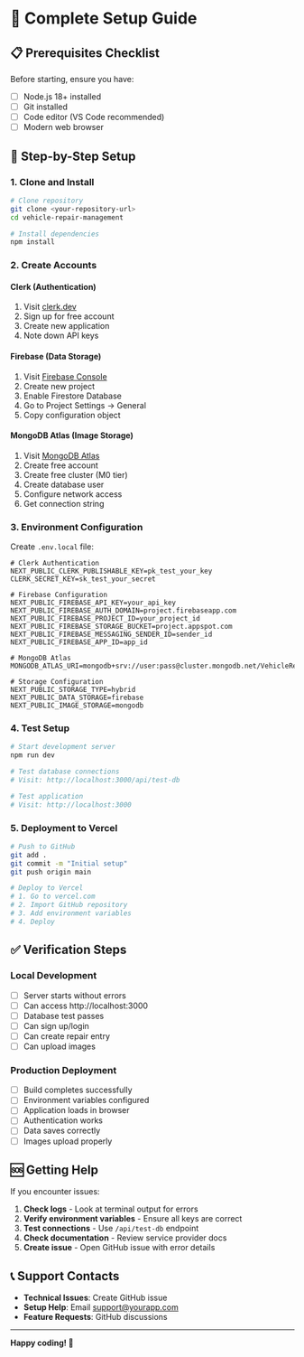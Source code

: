 # 🚀 Complete Setup Guide

## 📋 Prerequisites Checklist

Before starting, ensure you have:
- [ ] Node.js 18+ installed
- [ ] Git installed
- [ ] Code editor (VS Code recommended)
- [ ] Modern web browser

## 🔧 Step-by-Step Setup

### 1. Clone and Install

```bash
# Clone repository
git clone <your-repository-url>
cd vehicle-repair-management

# Install dependencies
npm install
```

### 2. Create Accounts

#### Clerk (Authentication)
1. Visit [clerk.dev](https://clerk.dev)
2. Sign up for free account
3. Create new application
4. Note down API keys

#### Firebase (Data Storage)
1. Visit [Firebase Console](https://console.firebase.google.com)
2. Create new project
3. Enable Firestore Database
4. Go to Project Settings → General
5. Copy configuration object

#### MongoDB Atlas (Image Storage)
1. Visit [MongoDB Atlas](https://www.mongodb.com/atlas)
2. Create free account
3. Create free cluster (M0 tier)
4. Create database user
5. Configure network access
6. Get connection string

### 3. Environment Configuration

Create `.env.local` file:

```env
# Clerk Authentication
NEXT_PUBLIC_CLERK_PUBLISHABLE_KEY=pk_test_your_key
CLERK_SECRET_KEY=sk_test_your_secret

# Firebase Configuration
NEXT_PUBLIC_FIREBASE_API_KEY=your_api_key
NEXT_PUBLIC_FIREBASE_AUTH_DOMAIN=project.firebaseapp.com
NEXT_PUBLIC_FIREBASE_PROJECT_ID=your_project_id
NEXT_PUBLIC_FIREBASE_STORAGE_BUCKET=project.appspot.com
NEXT_PUBLIC_FIREBASE_MESSAGING_SENDER_ID=sender_id
NEXT_PUBLIC_FIREBASE_APP_ID=app_id

# MongoDB Atlas
MONGODB_ATLAS_URI=mongodb+srv://user:pass@cluster.mongodb.net/VehicleRepairDB

# Storage Configuration
NEXT_PUBLIC_STORAGE_TYPE=hybrid
NEXT_PUBLIC_DATA_STORAGE=firebase
NEXT_PUBLIC_IMAGE_STORAGE=mongodb
```

### 4. Test Setup

```bash
# Start development server
npm run dev

# Test database connections
# Visit: http://localhost:3000/api/test-db

# Test application
# Visit: http://localhost:3000
```

### 5. Deployment to Vercel

```bash
# Push to GitHub
git add .
git commit -m "Initial setup"
git push origin main

# Deploy to Vercel
# 1. Go to vercel.com
# 2. Import GitHub repository
# 3. Add environment variables
# 4. Deploy
```

## ✅ Verification Steps

### Local Development
- [ ] Server starts without errors
- [ ] Can access http://localhost:3000
- [ ] Database test passes
- [ ] Can sign up/login
- [ ] Can create repair entry
- [ ] Can upload images

### Production Deployment
- [ ] Build completes successfully
- [ ] Environment variables configured
- [ ] Application loads in browser
- [ ] Authentication works
- [ ] Data saves correctly
- [ ] Images upload properly

## 🆘 Getting Help

If you encounter issues:

1. **Check logs** - Look at terminal output for errors
2. **Verify environment variables** - Ensure all keys are correct
3. **Test connections** - Use `/api/test-db` endpoint
4. **Check documentation** - Review service provider docs
5. **Create issue** - Open GitHub issue with error details

## 📞 Support Contacts

- **Technical Issues**: Create GitHub issue
- **Setup Help**: Email support@yourapp.com
- **Feature Requests**: GitHub discussions

---

**Happy coding! 🎉**
